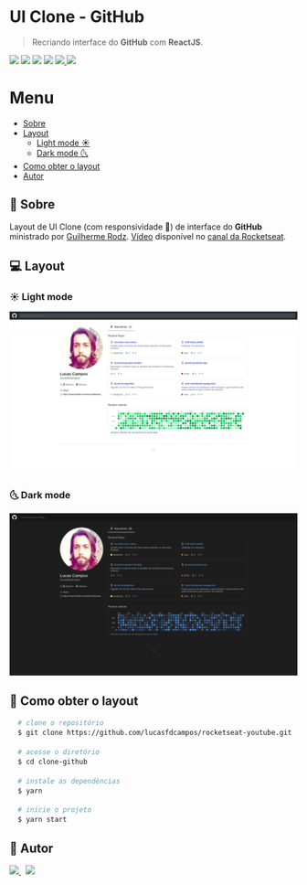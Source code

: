 # UI Clone - GitHub
> Recriando interface do **GitHub** com **ReactJS**.

<p>
  <img src="https://img.shields.io/badge/-React-black?style=for-the-badge&logo=react" >

  <img src="https://img.shields.io/badge/-HTML5-E34F26?style=for-the-badge&logo=html5&logoColor=white" />

  <img src="https://img.shields.io/badge/-Flexbox-1572B6?style=for-the-badge&logo=css3" />

  <img src="https://img.shields.io/badge/-CSS3-1572B6?style=for-the-badge&logo=css3" />

  <a href="https://api.github.com/users/lucasfdcampos">
      <img src="https://img.shields.io/badge/api-GitHub-181717?style=for-the-badge" />
  </a>

  <a href="https://rocketseat.com.br">
      <img src="https://img.shields.io/badge/from-rocketseat-blueviolet?style=for-the-badge" />
  </a>
<p>

# Menu
- [Sobre](#pushpin-sobre)
- [Layout](#computer-layout)
  - [Light mode :sunny:](#sunny-light-mode)
  - [Dark mode :last_quarter_moon_with_face:](#last_quarter_moon_with_face-dark-mode)
- [Como obter o layout](#page_with_curl-como-obter-o-layout)
- [Autor](#memo-autor)


## :pushpin: Sobre
Layout de UI Clone (com responsividade :iphone:) de interface do **GitHub** ministrado por [
Guilherme Rodz](https://github.com/guilhermerodz). [Vídeo](https://www.youtube.com/watch?v=iLEbGQXsg3k) disponível no [canal da Rocketseat](https://www.youtube.com/channel/UCSfwM5u0Kce6Cce8_S72olg).

## :computer: Layout
### :sunny: Light mode
<img src="images/ui-clone-github-light-mode.png" alt="Light-Mode">

### :last_quarter_moon_with_face: Dark mode
<img src="images/ui-clone-github-dark-mode.png" alt="Dark-Mode">

## :page_with_curl: Como obter o layout

```bash
  # clone o repositório
  $ git clone https://github.com/lucasfdcampos/rocketseat-youtube.git

  # acesse o diretório
  $ cd clone-github

  # instale as dependências
  $ yarn 

  # inicie o projeto
  $ yarn start
```

## :memo: Autor
<a href="https://github.com/lucasfdcampos">
    <img src="https://img.shields.io/badge/-Lucas%20Campos-000000?style=for-the-badge&logo=GitHub&logoColor=#000000" />
</a>
&nbsp
<a href="https://linkedin.com/in/lucasfdcampos"><img src="https://img.shields.io/badge/linkedin-0077B5.svg?style=for-the-badge&logo=linkedin&logoColor=white">
</a>